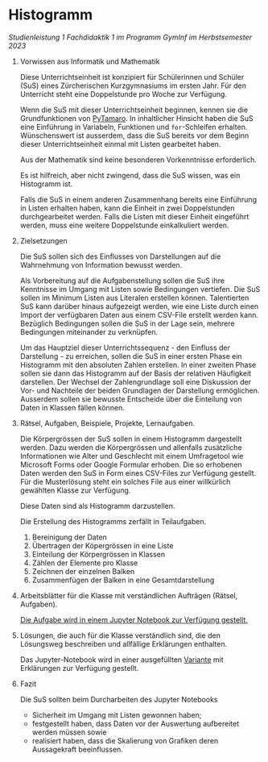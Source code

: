 # Histogramm 

*Studienleistung 1 Fachdidaktik 1 im Programm GymInf im Herbstsemester 2023*

1. Vorwissen aus Informatik und Mathematik

   Diese Unterrichtseinheit ist konzipiert für Schülerinnen und Schüler
   (SuS) eines Zürcherischen Kurzgymnasiums im ersten Jahr. Für den
   Unterricht steht eine Doppelstunde pro Woche zur Verfügung.

   Wenn die SuS mit dieser Unterrichtseinheit beginnen, kennen sie die
   Grundfunktionen von
   [PyTamaro](https://pytamaro.si.usi.ch/).
   In inhaltlicher Hinsicht haben die SuS eine Einführung in Variabeln,
   Funktionen und `for`-Schleifen erhalten. Wünschenswert ist ausserdem, dass
   die SuS bereits vor dem Beginn dieser Unterrichtseinheit einmal mit
   Listen gearbeitet haben.

   Aus der Mathematik sind keine besonderen Vorkenntnisse erforderlich.

   Es ist hilfreich, aber nicht zwingend, dass die SuS wissen, was ein
   Histogramm ist.

   Falls die SuS in einem anderen Zusammenhang bereits eine Einführung
   in Listen erhalten haben, kann die Einheit in zwei Doppelstunden
   durchgearbeitet werden. Falls die Listen mit dieser Einheit
   eingeführt werden, muss eine weitere Doppelstunde einkalkuliert werden.
  
2. Zielsetzungen

   Die SuS sollen sich des Einflusses von Darstellungen auf die
   Wahrnehmung von Information bewusst werden.

   Als Vorbereitung auf die Aufgabenstellung sollen die SuS ihre
   Kenntnisse im Umgang mit Listen sowie Bedingungen vertiefen.
   Die SuS sollen im Minimum Listen aus Literalen erstellen können.
   Talentierten SuS kann darüber hinaus aufgezeigt werden, wie eine
   Liste durch einen Import der verfügbaren Daten aus einem CSV-File
   erstellt werden kann.   
   Bezüglich Bedingungen sollen die SuS in der Lage sein, mehrere
   Bedingungen miteinander zu verknüpfen.

   Um das Hauptziel dieser Unterrichtssequenz - den Einfluss der
   Darstellung - zu erreichen, sollen die SuS in einer ersten Phase ein
   Histogramm mit den absoluten Zahlen erstellen.
   In einer zweiten Phase sollen sie dann das Histogramm auf der Basis
   der relativen Häufigkeit darstellen.
   Der Wechsel der Zahlengrundlage soll eine Diskussion der Vor- und
   Nachteile der beiden Grundlagen der Darstellung ermöglichen.
   Ausserdem sollen sie bewusste Entscheide über die Einteilung von
   Daten in Klassen fällen können.
   
3. Rätsel, Aufgaben, Beispiele, Projekte, Lernaufgaben.

   Die Körpergrössen der SuS sollen in einem Histogramm dargestellt
   werden. Dazu werden die Körpergrössen und allenfalls zusätzliche
   Informationen wie Alter und Geschlecht mit einem Umfragetool wie
   Microsoft Forms oder Google Formular erhoben. Die so erhobenen Daten
   werden den SuS in Form eines CSV-Files zur Verfügung gestellt. Für
   die Musterlösung steht ein solches File aus einer willkürlich
   gewählten Klasse zur Verfügung.
   
   Diese Daten sind als Histogramm darzustellen.

   Die Erstellung des Histogramms zerfällt in Teilaufgaben.

   1. Bereinigung der Daten
   2. Übertragen der Köpergrössen in eine Liste
   3. Einteilung der Körpergrössen in Klassen
   4. Zählen der Elemente pro Klasse
   5. Zeichnen der einzelnen Balken
   6. Zusammenfügen der Balken in eine Gesamtdarstellung


4. Arbeitsblätter für die Klasse mit verständlichen Aufträgen (Rätsel,
   Aufgaben).

   [Die Aufgabe wird in einem Jupyter Notebook zur Verfügung gestellt.](https://nbviewer.org/github/Jacques-Mock-Schindler/Studienleistung1/blob/master/docs/Arbeitsblatt_Histogramm.ipynb)

5. Lösungen, die auch für die Klasse verständlich sind, die den
   Lösungsweg beschreiben und allfällige Erklärungen enthalten.

   Das Jupyter-Notebook wird in einer ausgefüllten
   [Variante](https://nbviewer.org/github/Jacques-Mock-Schindler/Studienleistung1/blob/master/docs/Musterloesung_Histogramm.ipynb)
   mit Erklärungen zur Verfügung gestellt.


6. Fazit

   Die SuS sollten beim Durcharbeiten des Jupyter Notebooks
   
   - Sicherheit im Umgang mit Listen gewonnen haben;
   - festgestellt haben, dass Daten vor der Auswertung aufbereitet
     werden müssen sowie
   - realisiert haben, dass die Skalierung von Grafiken deren
     Aussagekraft beeinflussen.
